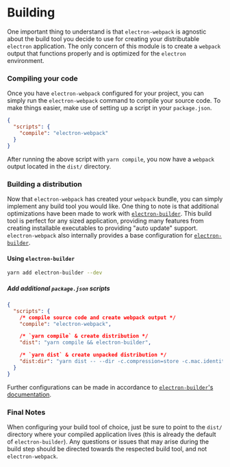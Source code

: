 # Building

One important thing to understand is that `electron-webpack` is agnostic about the build tool you decide to use for creating your distributable `electron` application. The only concern of this module is to create a `webpack` output that functions properly and is optimized for the `electron` environment.

### Compiling your code

Once you have `electron-webpack` configured for your project, you can simply run the `electron-webpack` command to compile your source code. To make things easier, make use of setting up a script in your `package.json`.

```json tab="package.json"
{
  "scripts": {
    "compile": "electron-webpack"
  }
}
```

After running the above script with `yarn compile`, you now have a `webpack` output located in the `dist/` directory.

### Building a distribution

Now that `electron-webpack` has created your `webpack` bundle, you can simply implement any build tool you would like. One thing to note is that additional optimizations have been made to work with [`electron-builder`](https://github.com/electron-userland/electron-builder). This build tool is perfect for any sized application, providing many features from creating installable executables to providing "auto update" support. `electron-webpack` also internally provides a base configuration for [`electron-builder`](https://github.com/electron-userland/electron-builder).

#### Using `electron-builder`

```bash
yarn add electron-builder --dev
```

##### Add additional `package.json` scripts
```json
{
  "scripts": {
    /* compile source code and create webpack output */
    "compile": "electron-webpack",

    /* `yarn compile` & create distribution */
    "dist": "yarn compile && electron-builder",

    /* `yarn dist` & create unpacked distribution */
    "dist:dir": "yarn dist -- --dir -c.compression=store -c.mac.identity=null"
  }
}
```

Further configurations can be made in accordance to [`electron-builder`'s documentation](https://www.electron.build/).

### Final Notes

When configuring your build tool of choice, just be sure to point to the `dist/` directory where your compiled application lives (this is already the default of `electron-builder`). Any questions or issues that may arise during the build step should be directed towards the respected build tool, and not `electron-webpack`.
